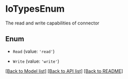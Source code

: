 # IoTypesEnum

The read and write capabilities of connector

## Enum

* `Read` (value: `'read'`)

* `Write` (value: `'write'`)

[[Back to Model list]](../README.md#documentation-for-models) [[Back to API list]](../README.md#documentation-for-api-endpoints) [[Back to README]](../README.md)
